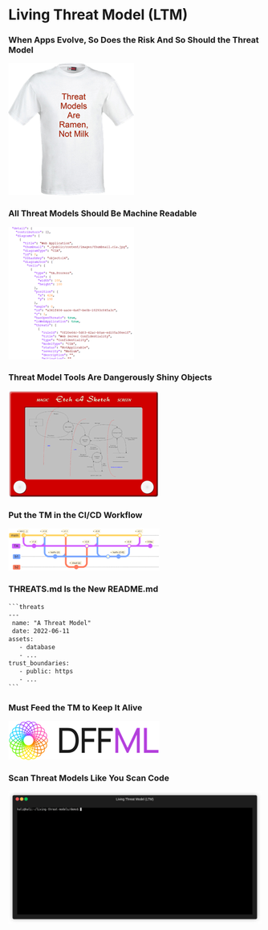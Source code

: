 # Living Threat Model (LTM)

### When Apps Evolve, So Does the Risk And So Should the Threat Model

![](images/tms-are-ramen-not-milk.png)

### All Threat Models Should Be Machine Readable

![](images/machine-readable.png)

### Threat Model Tools Are Dangerously Shiny Objects

![](images/etcha-a-sketch.png)

### Put the TM in the CI/CD Workflow

![](images/github-flow.png)

### THREATS.md Is the New README.md

````
```threats
---
 name: "A Threat Model"
 date: 2022-06-11
assets:
   - database
   - ...
trust_boundaries:
   - public: https
   - ...
```
````

### Must Feed the TM to Keep It Alive

![](images/dffml.png)

### Scan Threat Models Like You Scan Code

![](demo/demo.gif)
